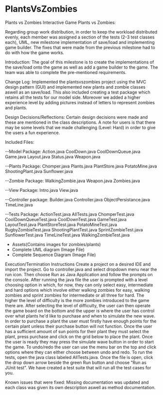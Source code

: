 # PlantsVsZombies
Plants vs Zombies Interactive Game
Plants vs Zombies:

Regarding group work distribution, in order to keep the workload distributed evenly, each member was assigned a section of the tests (2-3 test classes each), UML, new milestone implementation of save/load and implementing game builder. The fixes that were made from the previous milestone had to do with how the game works.

Introduction:
The goal of this milestone is to create the implementations of the save/load onto the game as well as add a game builder to the game. The team was able to complete the pre-mentioned requirements.

Change Log: 
Implemented the plantsvszombies project using the MVC design pattern (GUI) and implemented new plants and zombie classes aswell as an save/load. This also included creating a test package which retains all the tests for our model side. Moreover we added a higher experience level by adding pictures instead of letters to represent zombies and plants.

Design Decisions/Reflections: Certain design decisions were made and these are mentioned in the class descriptions. A note for users is that there may be some levels that we made challenging (Level: Hard) in order to give the users a fun experience.



Included Files:

--Model Package:
Action.java
CoolDown.java
CoolDownQueue.java
Game.java
Layout.java
Status.java
Weapon.java

--Plants Package:
Chomper.java
Plants.java
PlantStore.java
PotatoMine.java
ShootingPlant.java
Sunflower.java

--Zombie Package:
WalkingZombie.java
Weapon.java
Zombies.java

--View Package:
Intro.java
View.java

--Controller package:
Builder.java
Controller.java
ObjectPersistance.java
TimeLine.java

--Tests Package:
ActionTest.java
AllTests.java
ChomperTest.java
CoolDownQueueTest.java
CoolDownTest.java
GameTest.java
LayoutTest.java
PlantStoreTest.java
PotatoMineTest.java
RugbyZombieTest.java
ShootingPlantTest.java
SprintZombieTest.java
SunflowerTest.java
TimeLineTest.java
WalkingZombieTest.java

- Assets(Contains images for zombies/plants)
- Complete UML diagram (Image File)
- Complete Sequence Diagram (Image File)

Execution/Termination Instructions
Create a project on a desired IDE and import the project. Go to controller.java and select dropdown menu near the run icon. Then choose Run as Java Application and follow the prompts on the console.
After running the java file the user is prompted with a level choosing option in which, for now, they can only select easy, intermediate and hard options which involve either walking zombies for easy, walking zombies and sprint zombies for intermediate or all three for hard. The higher the level of difficulty is the more zombies introduced to the game there are.
After selecting the level of difficulty, the user can then operate the game board on the bottom and the upper is where the user has control over what plants he'd like to purchase and when to simulate the new wave. In order to purchase a plant the user must firstly have enough points for the certain plant unless their purchase button will not function. Once the user has a sufficient amount of sun points for their plant they must select the plant, press purchase and click on the grid below to place the plant. Once the user is ready they may press the simulate wave button in order to start the game.
To undo/redo the user can use the menu bar on the top and click options where they can either choose between undo and redo.
To run the tests, open the java class labeled AllTests.java. Once the file is open, click the drop down arrow beside the green Run button and choose "Run as JUnit test". We have created a test suite that will run all the test cases for you.
 
Known issues that were fixed: Missing documentation was updated and each class was given its own description aswell as method documentation.
